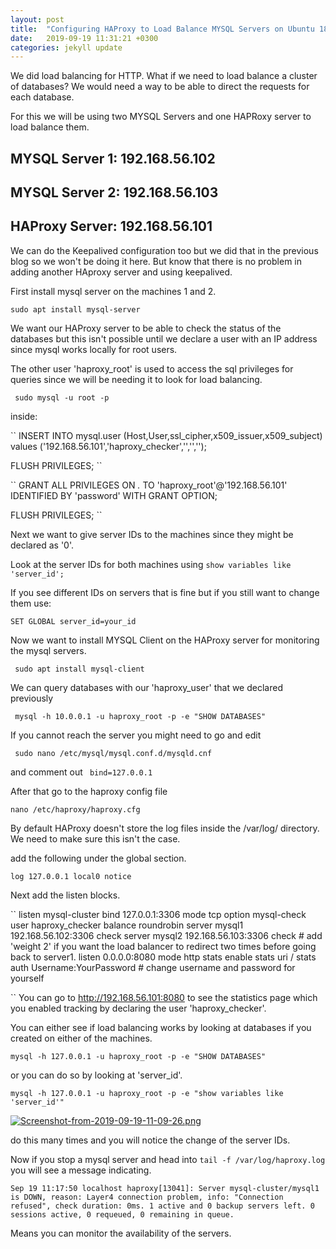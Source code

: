 ```yaml
---
layout: post
title:  "Configuring HAProxy to Load Balance MYSQL Servers on Ubuntu 18.04"
date:   2019-09-19 11:31:21 +0300
categories: jekyll update
---
```



We did load balancing for HTTP. What if we need to load balance a cluster of databases? We would need a way to be able to direct the requests for each database.

For this we will be using two MYSQL Servers and one HAPRoxy server to load balance them. 

## MYSQL Server 1: 192.168.56.102
## MYSQL Server 2: 192.168.56.103
## HAProxy Server: 192.168.56.101

We can do the Keepalived configuration too but we did that in the previous blog so we won't be doing it here. But know that there is no problem in adding another HAproxy server and using keepalived.

First install mysql server on the machines 1 and 2.

`
sudo apt install mysql-server
`

We want our HAProxy server to be able to check the status of the databases but this isn't possible until we declare a user with an IP address since mysql works locally for root users.

The other user 'haproxy_root' is used to access the sql privileges for queries since we will be needing it to look for load balancing.

` sudo mysql -u root -p`

inside:

``
INSERT INTO mysql.user (Host,User,ssl_cipher,x509_issuer,x509_subject) values ('192.168.56.101','haproxy_checker','','','');

FLUSH PRIVILEGES;
``


``
GRANT ALL PRIVILEGES ON *.* TO 'haproxy_root'@'192.168.56.101' IDENTIFIED BY 'password' WITH GRANT OPTION; 

FLUSH PRIVILEGES;
``

Next we want to give server IDs to the machines since they might be declared as '0'.

Look at the server IDs for both machines using `show variables like 'server_id';`

If you see different IDs on servers that is fine but if you still want to change them use:

`SET GLOBAL server_id=your_id`

Now we want to install MYSQL Client on the HAProxy server for monitoring the mysql servers.

` sudo apt install mysql-client`

We can query databases with our 'haproxy_user' that we declared previously 

` mysql -h 10.0.0.1 -u haproxy_root -p -e "SHOW DATABASES"`

If you cannot reach the server you might need to go and edit

` sudo nano /etc/mysql/mysql.conf.d/mysqld.cnf` 

and comment out ` bind=127.0.0.1`

After that go to the haproxy config file

` nano /etc/haproxy/haproxy.cfg `


By default HAProxy doesn't store the log files inside the /var/log/ directory. We need to make sure this isn't the case.

add the following under the global section.

`
    log 127.0.0.1 local0 notice
`

Next add the listen blocks.

``
listen mysql-cluster
    bind 127.0.0.1:3306
    mode tcp
    option mysql-check user haproxy_checker
    balance roundrobin
    server mysql1 192.168.56.102:3306 check
    server mysql2 192.168.56.103:3306 check # add 'weight 2' if you want the load balancer to redirect two times before going back to server1.
listen 0.0.0.0:8080
    mode http
    stats enable
    stats uri /
    stats auth Username:YourPassword # change username and password for yourself
    
``
You can go to http://192.168.56.101:8080 to see the statistics page which you enabled tracking by declaring the user 'haproxy_checker'.

You can either see if load balancing works by looking at databases if you created on either of the machines.

`
mysql -h 127.0.0.1 -u haproxy_root -p -e "SHOW DATABASES"
`

or you can do so by looking at 'server_id'.

`
mysql -h 127.0.0.1 -u haproxy_root -p -e "show variables like 'server_id'"
`

[![Screenshot-from-2019-09-19-11-09-26.png](https://i.postimg.cc/hj21hT5y/Screenshot-from-2019-09-19-11-09-26.png)](https://postimg.cc/zbRgcb5K)

do this many times and you will notice the change of the server IDs.

Now if you stop a mysql server and head into `tail -f /var/log/haproxy.log` you will see a message indicating.

```
Sep 19 11:17:50 localhost haproxy[13041]: Server mysql-cluster/mysql1 is DOWN, reason: Layer4 connection problem, info: "Connection refused", check duration: 0ms. 1 active and 0 backup servers left. 0 sessions active, 0 requeued, 0 remaining in queue.
```

Means you can monitor the availability of the servers.















